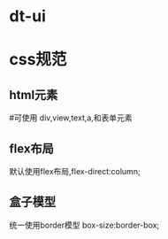 # dt-ui
# css规范
## html元素
#可使用 div,view,text,a,和表单元素
## flex布局
  默认使用flex布局,flex-direct:column;
## 盒子模型
  统一使用border模型 box-size:border-box;
 

